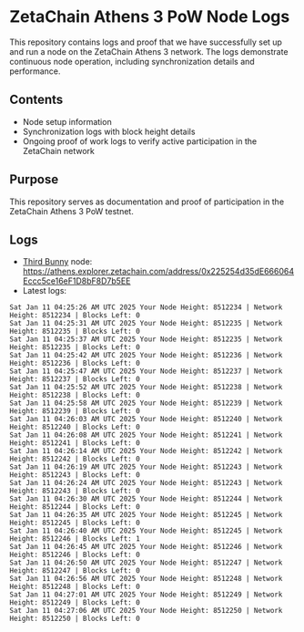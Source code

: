 # ZetaChain Athens 3 PoW Node Logs
This repository contains logs and proof that we have successfully set up and run a node on the ZetaChain Athens 3 network. The logs demonstrate continuous node operation, including synchronization details and performance.

## Contents
- Node setup information
- Synchronization logs with block height details
- Ongoing proof of work logs to verify active participation in the ZetaChain network

## Purpose
This repository serves as documentation and proof of participation in the ZetaChain Athens 3 PoW testnet.

## Logs

- [Third Bunny](https://thirdbunny.xyz/) node: https://athens.explorer.zetachain.com/address/0x225254d35dE666064Eccc5ce16eF1D8bF8D7b5EE
- Latest logs:
```
Sat Jan 11 04:25:26 AM UTC 2025 Your Node Height: 8512234 | Network Height: 8512234 | Blocks Left: 0
Sat Jan 11 04:25:31 AM UTC 2025 Your Node Height: 8512235 | Network Height: 8512235 | Blocks Left: 0
Sat Jan 11 04:25:37 AM UTC 2025 Your Node Height: 8512235 | Network Height: 8512235 | Blocks Left: 0
Sat Jan 11 04:25:42 AM UTC 2025 Your Node Height: 8512236 | Network Height: 8512236 | Blocks Left: 0
Sat Jan 11 04:25:47 AM UTC 2025 Your Node Height: 8512237 | Network Height: 8512237 | Blocks Left: 0
Sat Jan 11 04:25:52 AM UTC 2025 Your Node Height: 8512238 | Network Height: 8512238 | Blocks Left: 0
Sat Jan 11 04:25:58 AM UTC 2025 Your Node Height: 8512239 | Network Height: 8512239 | Blocks Left: 0
Sat Jan 11 04:26:03 AM UTC 2025 Your Node Height: 8512240 | Network Height: 8512240 | Blocks Left: 0
Sat Jan 11 04:26:08 AM UTC 2025 Your Node Height: 8512241 | Network Height: 8512241 | Blocks Left: 0
Sat Jan 11 04:26:14 AM UTC 2025 Your Node Height: 8512242 | Network Height: 8512242 | Blocks Left: 0
Sat Jan 11 04:26:19 AM UTC 2025 Your Node Height: 8512243 | Network Height: 8512243 | Blocks Left: 0
Sat Jan 11 04:26:24 AM UTC 2025 Your Node Height: 8512243 | Network Height: 8512243 | Blocks Left: 0
Sat Jan 11 04:26:30 AM UTC 2025 Your Node Height: 8512244 | Network Height: 8512244 | Blocks Left: 0
Sat Jan 11 04:26:35 AM UTC 2025 Your Node Height: 8512245 | Network Height: 8512245 | Blocks Left: 0
Sat Jan 11 04:26:40 AM UTC 2025 Your Node Height: 8512245 | Network Height: 8512246 | Blocks Left: 1
Sat Jan 11 04:26:45 AM UTC 2025 Your Node Height: 8512246 | Network Height: 8512246 | Blocks Left: 0
Sat Jan 11 04:26:50 AM UTC 2025 Your Node Height: 8512247 | Network Height: 8512247 | Blocks Left: 0
Sat Jan 11 04:26:56 AM UTC 2025 Your Node Height: 8512248 | Network Height: 8512248 | Blocks Left: 0
Sat Jan 11 04:27:01 AM UTC 2025 Your Node Height: 8512249 | Network Height: 8512249 | Blocks Left: 0
Sat Jan 11 04:27:06 AM UTC 2025 Your Node Height: 8512250 | Network Height: 8512250 | Blocks Left: 0
```
